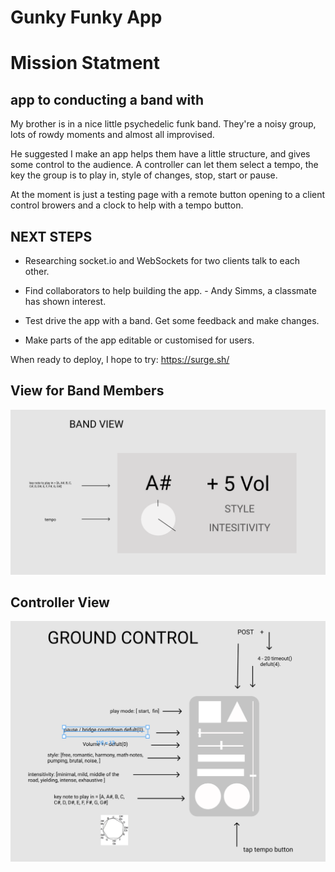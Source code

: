 # Gunky Funky App

# Mission Statment
## app to conducting a band with

My brother is in a nice little psychedelic funk band. They're a noisy group, lots of rowdy moments and almost all improvised.

He suggested I make an app helps them have a little structure, and gives some control to the audience. A controller can let them select a tempo, the key the group is to play in, style of changes, stop, start or pause. 

At the moment is just a testing page with a remote button opening to a client control browers and a clock to help with a tempo button. 

## NEXT STEPS

* Researching socket.io and WebSockets for two clients talk to each other.

* Find collaborators to help building the app. - Andy Simms, a classmate has shown interest.

* Test drive the app with a band. Get some feedback and make changes.

* Make parts of the app editable or customised for users. 


When ready to deploy, I hope to try: https://surge.sh/

## View for Band Members
![](image/shuttle_panel.png)


## Controller View
![](image/ground_control.png)




